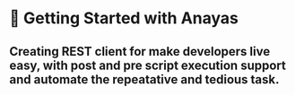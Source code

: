 # :tada: Getting Started with Anayas

## Creating REST client for make developers live easy, with post and pre script execution support and automate the repeatative and tedious task.

